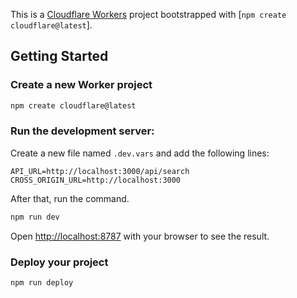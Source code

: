 This is a [Cloudflare Workers](https://developers.cloudflare.com/workers) project bootstrapped with [`npm create cloudflare@latest`].

## Getting Started

### Create a new Worker project

```bash
npm create cloudflare@latest
```

### Run the development server:

Create a new file named `.dev.vars` and add the following lines:
```
API_URL=http://localhost:3000/api/search
CROSS_ORIGIN_URL=http://localhost:3000
```

After that, run the command.
```bash
npm run dev
```
Open [http://localhost:8787](http://localhost:8787) with your browser to see the result.

### Deploy your project

```bash
npm run deploy
```